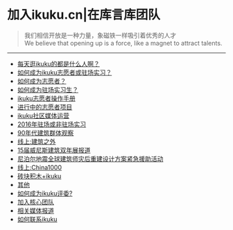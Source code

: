 # 加入ikuku.cn|在库言库团队

>我们相信开放是一种力量，象磁铁一样吸引着优秀的人才   
We believe that opening up is a force, like a magnet to attract talents.  



-----

* [每天逛ikuku的都是什么人啊？](volunteer-4.md)
* [如何成为ikuku志愿者或驻场实习？](volunteer-6.md)  
 * [如何成为志愿者？](volunteer-1.md)  
 * [如何成为驻场实习生？](volunteer-5.md)
 * [ikuku志愿者操作手册](volunteer-7.md)
* [进行中的志愿者项目](volunteer-2.md)
 * [ikuku社区媒体运营](volunteer-8.md)
 * [2016年驻场或非驻场实习](volunteer-9.md)
 * [90年代建筑群体观察](volunteer-10.md)
 * [线上:建筑之外](volunteer-11.md)
 * [15届威尼斯建筑双年展报道](volunteer-15.md) 
 * [尼泊尔地震全球建筑师灾后重建设计方案紧急援助活动](volunteer-12.md)
 * [线上:China1000](volunteer-13.md)
 * [砖块积木+ikuku](volunteer-16.md)
 * [其他](volunteer-14.md)
* [如何成为ikuku评委?](volunteer-3.md)  
* [加入核心团队](volunteer-0.md)
* [相关媒体报道](press.md)
* [如何联系ikuku](contact.md)



 
 


